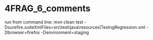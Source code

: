 # 4FRAG_6_comments

run from command line:
mvn clean test -Dsurefire.suiteXmlFiles=src\test\java\resources\TestngRegression.xml -Dbrowser=firefox -Denvironment=staging
